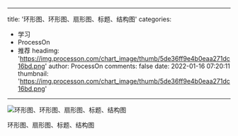 
---
title: '环形图、环形图、扇形图、标题、结构图'
categories: 
 - 学习
 - ProcessOn
 - 推荐
headimg: 'https://img.processon.com/chart_image/thumb/5de36ff9e4b0eaa271dc16bd.png'
author: ProcessOn
comments: false
date: 2022-01-16 07:20:11
thumbnail: 'https://img.processon.com/chart_image/thumb/5de36ff9e4b0eaa271dc16bd.png'
---

<div>   
<img class="thumb" alt="环形图、环形图、扇形图、标题、结构图" src="https://img.processon.com/chart_image/thumb/5de36ff9e4b0eaa271dc16bd.png" referrerpolicy="no-referrer">
<p>环形图、扇形图、标题、结构图</p>  
</div>
            